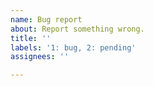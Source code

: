 ```yaml
---
name: Bug report
about: Report something wrong.
title: ''
labels: '1: bug, 2: pending'
assignees: ''

---
```


